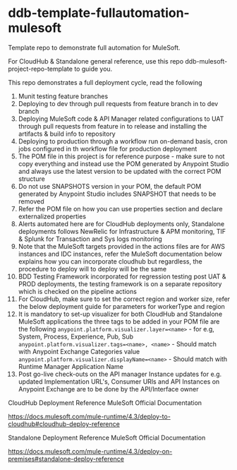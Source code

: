# ddb-template-fullautomation-mulesoft
Template repo to demonstrate full automation for  MuleSoft. 

For CloudHub & Standalone general reference, use this repo ddb-mulesoft-project-repo-template to guide you.

This repo demonstrates a full deployment cycle, read the following 

1) Munit testing feature branches
2) Deploying to dev through pull requests from feature branch in to dev branch
3) Deploying MuleSoft code & API Manager related configurations to UAT through pull requests from feature in to release and installing the artifacts & build info to repository
4) Deploying to production through a workflow run on-demand basis, cron jobs configured in th workflow file for production deployment
5) The POM file in this project is for reference purpose - make sure to not copy everything and instead use the POM generated by Anypoint Studio and always use the latest version to be updated with the correct POM structure
6) Do not use SNAPSHOTS version in your POM, the default POM generated by Anypoint Studio includes SNAPSHOT that needs to be removed
7) Refer the POM file on how you can use properties section and declare externalized properties
8) Alerts automated here are for CloudHub deployments only, Standalone deployments follows NewRelic for Infrastructure & APM monitoring, TIF & Splunk for Transaction and Sys logs monitoring
9) Note that the MuleSoft targets provided in the actions files are for AWS instances and IDC instances, refer the MuleSoft documentation below explains how you can incorporate cloudhub but regardless, the procedure to deploy will to deploy will be the same
10) BDD Testing Framework incorporated for regression testing post UAT & PROD deployments, the testing framework is on a separate repository which is checked on the pipeline actions
11) For CloudHub, make sure to set the correct region and worker size, refer the below deployment guide for parameters for workerType and region
12) It is mandatory to set-up visualizer for both CloudHub and Standalone MuleSoft applications the three tags to be added in your POM file are the following
     `anypoint.platform.visualizer.layer=<name>` - for e.g, System, Process, Experience, Pub, Sub
     `anypoint.platform.visualizer.tags=<name>, <name>` - Should match with Anypoint Exchange Categories value
     `anypoint.platform.visualizer.displayName=<name>` - Should match with Runtime Manager Application Name
13) Post go-live check-outs on the API manager Instance updates for e.g. updated Implementation URL's, Consumer URls and API Instances on Anypoint Exchange are to be done by the API/Interface owner  

CloudHub Deployment Reference MuleSoft Official Documentation

https://docs.mulesoft.com/mule-runtime/4.3/deploy-to-cloudhub#cloudhub-deploy-reference

Standalone Deployment Reference MuleSoft Official Documentation

https://docs.mulesoft.com/mule-runtime/4.3/deploy-on-premises#standalone-deploy-reference
